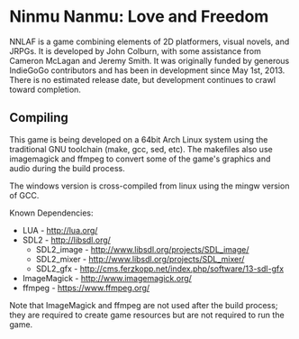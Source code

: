 # Ninmu Nanmu: Love and Freedom

NNLAF is a game combining elements of 2D platformers, visual novels, and JRPGs. It is developed by John Colburn, with some assistance from Cameron McLagan and Jeremy Smith. It was originally funded by generous IndieGoGo contributors and has been in development since May 1st, 2013. There is no estimated release date, but development continues to crawl toward completion.

## Compiling

This game is being developed on a 64bit Arch Linux system using the traditional GNU toolchain (make, gcc, sed, etc). The makefiles also use imagemagick and ffmpeg to convert some of the game's graphics and audio during the build process.

The windows version is cross-compiled from linux using the mingw version of GCC.

Known Dependencies:
* LUA - http://lua.org/
* SDL2 - http://libsdl.org/
  * SDL2_image - http://www.libsdl.org/projects/SDL_image/
  * SDL2_mixer - http://www.libsdl.org/projects/SDL_mixer/
  * SDL2_gfx - http://cms.ferzkopp.net/index.php/software/13-sdl-gfx
* ImageMagick - http://www.imagemagick.org/
* ffmpeg - https://www.ffmpeg.org/

Note that ImageMagick and ffmpeg are not used after the build process; they are required to create game resources but are not required to run the game.
